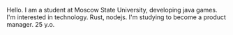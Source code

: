 Hello. I am a student at Moscow State University, developing java games. I'm interested in technology. Rust, nodejs. I'm studying to become a product manager. 25 y.o.
